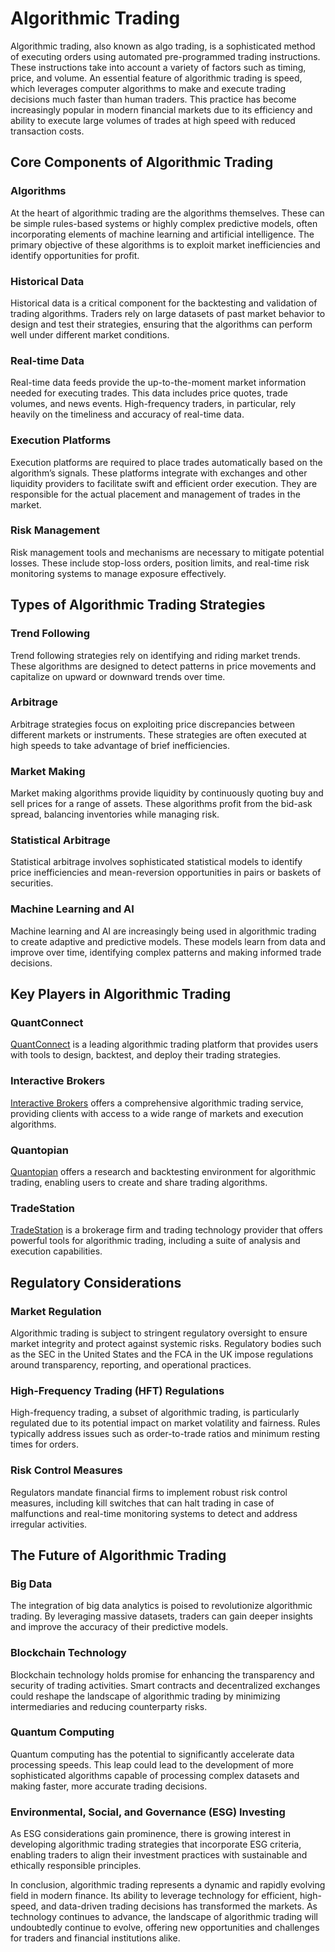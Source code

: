 # Algorithmic Trading

Algorithmic trading, also known as algo trading, is a sophisticated method of executing orders using automated pre-programmed trading instructions. These instructions take into account a variety of factors such as timing, price, and volume. An essential feature of algorithmic trading is speed, which leverages computer algorithms to make and execute trading decisions much faster than human traders. This practice has become increasingly popular in modern financial markets due to its efficiency and ability to execute large volumes of trades at high speed with reduced transaction costs.

## Core Components of Algorithmic Trading

### Algorithms

At the heart of algorithmic trading are the algorithms themselves. These can be simple rules-based systems or highly complex predictive models, often incorporating elements of machine learning and artificial intelligence. The primary objective of these algorithms is to exploit market inefficiencies and identify opportunities for profit.

### Historical Data

Historical data is a critical component for the backtesting and validation of trading algorithms. Traders rely on large datasets of past market behavior to design and test their strategies, ensuring that the algorithms can perform well under different market conditions.

### Real-time Data

Real-time data feeds provide the up-to-the-moment market information needed for executing trades. This data includes price quotes, trade volumes, and news events. High-frequency traders, in particular, rely heavily on the timeliness and accuracy of real-time data.

### Execution Platforms

Execution platforms are required to place trades automatically based on the algorithm’s signals. These platforms integrate with exchanges and other liquidity providers to facilitate swift and efficient order execution. They are responsible for the actual placement and management of trades in the market.

### Risk Management

Risk management tools and mechanisms are necessary to mitigate potential losses. These include stop-loss orders, position limits, and real-time risk monitoring systems to manage exposure effectively.

## Types of Algorithmic Trading Strategies

### Trend Following

Trend following strategies rely on identifying and riding market trends. These algorithms are designed to detect patterns in price movements and capitalize on upward or downward trends over time.

### Arbitrage

Arbitrage strategies focus on exploiting price discrepancies between different markets or instruments. These strategies are often executed at high speeds to take advantage of brief inefficiencies.

### Market Making

Market making algorithms provide liquidity by continuously quoting buy and sell prices for a range of assets. These algorithms profit from the bid-ask spread, balancing inventories while managing risk.

### Statistical Arbitrage

Statistical arbitrage involves sophisticated statistical models to identify price inefficiencies and mean-reversion opportunities in pairs or baskets of securities.

### Machine Learning and AI

Machine learning and AI are increasingly being used in algorithmic trading to create adaptive and predictive models. These models learn from data and improve over time, identifying complex patterns and making informed trade decisions.

## Key Players in Algorithmic Trading

### QuantConnect

[QuantConnect](https://www.quantconnect.com) is a leading algorithmic trading platform that provides users with tools to design, backtest, and deploy their trading strategies. 

### Interactive Brokers

[Interactive Brokers](https://www.interactivebrokers.com) offers a comprehensive algorithmic trading service, providing clients with access to a wide range of markets and execution algorithms.

### Quantopian

[Quantopian](https://www.quantopian.com) offers a research and backtesting environment for algorithmic trading, enabling users to create and share trading algorithms.

### TradeStation

[TradeStation](https://www.tradestation.com) is a brokerage firm and trading technology provider that offers powerful tools for algorithmic trading, including a suite of analysis and execution capabilities.

## Regulatory Considerations

### Market Regulation

Algorithmic trading is subject to stringent regulatory oversight to ensure market integrity and protect against systemic risks. Regulatory bodies such as the SEC in the United States and the FCA in the UK impose regulations around transparency, reporting, and operational practices.

### High-Frequency Trading (HFT) Regulations

High-frequency trading, a subset of algorithmic trading, is particularly regulated due to its potential impact on market volatility and fairness. Rules typically address issues such as order-to-trade ratios and minimum resting times for orders.

### Risk Control Measures

Regulators mandate financial firms to implement robust risk control measures, including kill switches that can halt trading in case of malfunctions and real-time monitoring systems to detect and address irregular activities.

## The Future of Algorithmic Trading

### Big Data

The integration of big data analytics is poised to revolutionize algorithmic trading. By leveraging massive datasets, traders can gain deeper insights and improve the accuracy of their predictive models.

### Blockchain Technology

Blockchain technology holds promise for enhancing the transparency and security of trading activities. Smart contracts and decentralized exchanges could reshape the landscape of algorithmic trading by minimizing intermediaries and reducing counterparty risks.

### Quantum Computing

Quantum computing has the potential to significantly accelerate data processing speeds. This leap could lead to the development of more sophisticated algorithms capable of processing complex datasets and making faster, more accurate trading decisions.

### Environmental, Social, and Governance (ESG) Investing

As ESG considerations gain prominence, there is growing interest in developing algorithmic trading strategies that incorporate ESG criteria, enabling traders to align their investment practices with sustainable and ethically responsible principles.

In conclusion, algorithmic trading represents a dynamic and rapidly evolving field in modern finance. Its ability to leverage technology for efficient, high-speed, and data-driven trading decisions has transformed the markets. As technology continues to advance, the landscape of algorithmic trading will undoubtedly continue to evolve, offering new opportunities and challenges for traders and financial institutions alike.